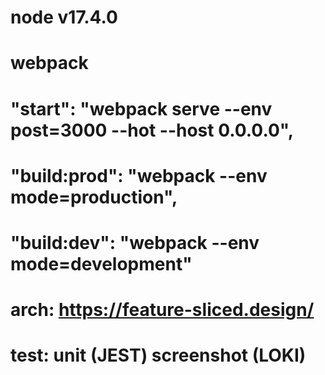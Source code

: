 # node v17.4.0
# webpack 
# "start": "webpack serve --env post=3000 --hot --host 0.0.0.0",
# "build:prod": "webpack --env mode=production",
# "build:dev": "webpack --env mode=development"
# arch: https://feature-sliced.design/
# test: unit (JEST) screenshot (LOKI)
